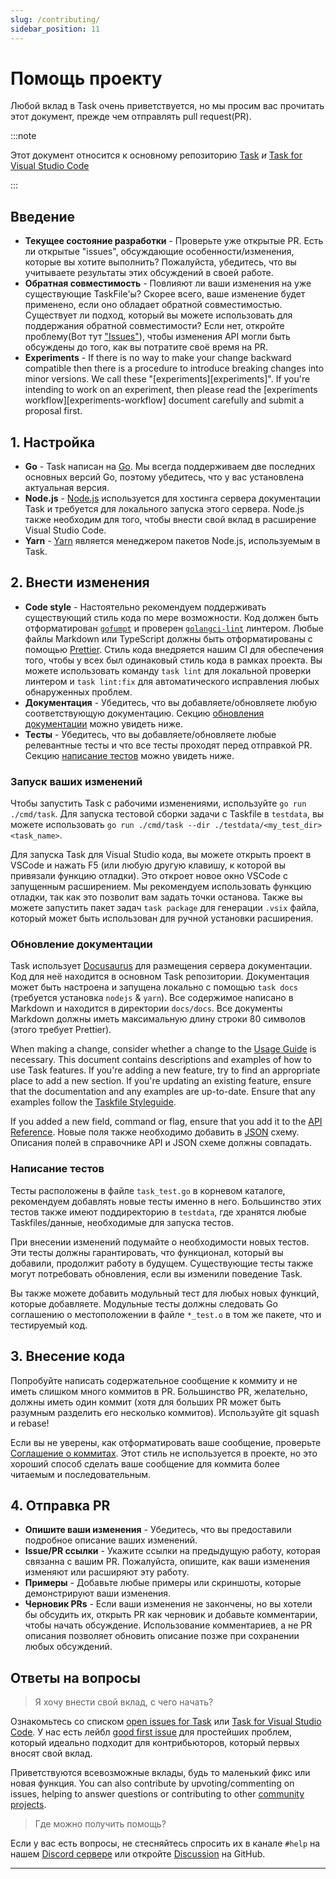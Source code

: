 ```yaml
---
slug: /contributing/
sidebar_position: 11
---
```


# Помощь проекту

Любой вклад в Task очень приветствуется, но мы просим вас прочитать этот документ, прежде чем отправлять pull request(PR).

:::note

Этот документ относится к основному репозиторию [Task][task] _и_ [ Task for Visual Studio Code][vscode-task]

:::

## Введение

- **Текущее состояние разработки** - Проверьте уже открытые PR. Есть ли открытые "issues", обсуждающие особенности/изменения, которые вы хотите выполнить? Пожалуйста, убедитесь, что вы учитываете результаты этих обсуждений в своей работе.
- **Обратная совместимость** - Повлияют ли ваши изменения на уже существующие TaskFile'ы? Скорее всего, ваше изменение будет применено, если оно обладает обратной совместимостью. Существует ли подход, который вы можете использовать для поддержания обратной совместимости? Если нет, откройте проблему(Вот тут ["Issues"](https://github.com/saturn4er/task/issues)), чтобы изменения API могли быть обсуждены до того, как вы потратите своё время на PR.
- **Experiments** - If there is no way to make your change backward compatible then there is a procedure to introduce breaking changes into minor versions. We call these "\[experiments\]\[experiments\]". If you're intending to work on an experiment, then please read the \[experiments workflow\]\[experiments-workflow\] document carefully and submit a proposal first.

## 1. Настройка

- **Go** - Task написан на [Go][go]. Мы всегда поддерживаем две последних основных версий Go, поэтому убедитесь, что у вас установлена актуальная версия.
- **Node.js** - [Node.js][nodejs] используется для хостинга сервера документации Task и требуется для локального запуска этого сервера. Node.js также необходим для того, чтобы внести свой вклад в расширение Visual Studio Code.
- **Yarn** - [Yarn][yarn] является менеджером пакетов Node.js, используемым в Task.

## 2. Внести изменения

- **Code style** - Настоятельно рекомендуем поддерживать существующий стиль кода по мере возможности. Код должен быть отформатирован [`gofumpt`][gofumpt] и проверен [`golangci-lint`][golangci-lint] линтером. Любые файлы Markdown или TypeScript должны быть отформатированы с помощью [Prettier][prettier]. Стиль кода внедряется нашим CI для обеспечения того, чтобы у всех был одинаковый стиль кода в рамках проекта. Вы можете использовать команду `task lint` для локальной проверки линтером и `task lint:fix` для автоматического исправления любых обнаруженных проблем.
- **Документация** - Убедитесь, что вы добавляете/обновляете любую соответствующую документацию. Секцию [обновления документации](#updating-documentation) можно увидеть ниже.
- **Тесты** - Убедитесь, что вы добавляете/обновляете любые релевантные тесты и что все тесты проходят перед отправкой PR. Секцию [написание тестов](#writing-tests) можно увидеть ниже.

### Запуск ваших изменений

Чтобы запустить Task с рабочими изменениями, используйте `go run ./cmd/task`. Для запуска тестовой сборки задачи с Taskfile в `testdata`, вы можете использовать `go run ./cmd/task --dir ./testdata/<my_test_dir> <task_name>`.

Для запуска Task для Visual Studio кода, вы можете открыть проект в VSCode и нажать F5 (или любую другую клавишу, к которой вы привязали функцию отладки). Это откроет новое окно VSCode с запущенным расширением. Мы рекомендуем использовать функцию отладки, так как это позволит вам задать точки останова. Также вы можете запустить пакет задач `task package` для генерации `.vsix` файла, который может быть использован для ручной установки расширения.

### Обновление документации

Task использует [Docusaurus][docusaurus] для размещения сервера документации. Код для неё находится в основном Task репозитории. Документация может быть настроена и запущена локально с помощью `task docs` (требуется установка `nodejs` & `yarn`). Все содержимое написано в Markdown и находится в директории `docs/docs`. Все документы Markdown должны иметь максимальную длину строки 80 символов (этого требует Prettier).

When making a change, consider whether a change to the [Usage Guide](/usage) is necessary. This document contains descriptions and examples of how to use Task features. If you're adding a new feature, try to find an appropriate place to add a new section. If you're updating an existing feature, ensure that the documentation and any examples are up-to-date. Ensure that any examples follow the [Taskfile Styleguide](/styleguide).

If you added a new field, command or flag, ensure that you add it to the [API Reference](/api). Новые поля также необходимо добавить в [JSON][json-schema] схему. Описания полей в справочнике API и JSON схеме должны совпадать.

### Написание тестов

Тесты расположены в файле `task_test.go` в корневом каталоге, рекомендуем добавлять новые тесты именно в него. Большинство этих тестов также имеют поддиректорию в `testdata`, где хранятся любые Taskfiles/данные, необходимые для запуска тестов.

При внесении изменений подумайте о необходимости новых тестов. Эти тесты должны гарантировать, что функционал, который вы добавили, продолжит работу в будущем. Существующие тесты также могут потребовать обновления, если вы изменили поведение Task.

Вы также можете добавить модульный тест для любых новых функций, которые добавляете. Модульные тесты должны следовать Go соглашению о местоположении в файле `*_test.o` в том же пакете, что и тестируемый код.

## 3. Внесение кода

Попробуйте написать содержательное сообщение к коммиту и не иметь слишком много коммитов в PR. Большинство PR, желательно, должны иметь один коммит (хотя для больших PR может быть разумным разделить его несколько коммитов). Используйте git squash и rebase!

Если вы не уверены, как отформатировать ваше сообщение, проверьте [Соглашение о коммитах][conventional-commits]. Этот стиль не используется в проекте, но это хороший способ сделать ваше сообщение для коммита более читаемым и последовательным.

## 4. Отправка PR

- **Опишите ваши изменения** - Убедитесь, что вы предоставили подробное описание ваших изменений.
- **Issue/PR ссылки** - Укажите ссылки на предыдущую работу, которая связанна с вашим PR. Пожалуйста, опишите, как ваши изменения изменяют или расширяют эту работу.
- **Примеры** - Добавьте любые примеры или скриншоты, которые демонстрируют ваши изменения.
- **Черновик PRs** - Если ваши изменения не закончены, но вы хотели бы обсудить их, открыть PR как черновик и добавьте комментарии, чтобы начать обсуждение. Использование комментариев, а не PR описания позволяет обновить описание позже при сохранении любых обсуждений.

## Ответы на вопросы

> Я хочу внести свой вклад, с чего начать?

Ознакомьтесь со списком [open issues for Task][task-open-issues] или [Task for Visual Studio Code][vscode-task-open-issues]. У нас есть лейбл [good first issue][good-first-issue] для простейших проблем, который идеально подходит для контрибьюторов, который первых вносят свой вклад.

Приветствуются всевозможные вклады, будь то маленький фикс или новая функция. You can also contribute by upvoting/commenting on issues, helping to answer questions or contributing to other [community projects](/community).

> Где можно получить помощь?

Если у вас есть вопросы, не стесняйтесь спросить их в канале `#help` на нашем [Discord сервере][discord-server] или откройте [Discussion][discussion] на GitHub.

---

<!-- prettier-ignore-start -->

<!-- prettier-ignore-end -->
[task]: https://github.com/saturn4er/task
[vscode-task]: https://github.com/go-task/vscode-task
[go]: https://go.dev
[gofumpt]: https://github.com/mvdan/gofumpt
[golangci-lint]: https://golangci-lint.run
[prettier]: https://prettier.io
[nodejs]: https://nodejs.org/en/
[yarn]: https://yarnpkg.com/
[docusaurus]: https://docusaurus.io
[json-schema]: https://github.com/saturn4er/task/blob/main/docs/static/schema.json
[task-open-issues]: https://github.com/saturn4er/task/issues
[vscode-task-open-issues]: https://github.com/go-task/vscode-task/issues
[good-first-issue]: https://github.com/saturn4er/task/issues?q=is%3Aissue+is%3Aopen+label%3A%22good+first+issue%22
[discord-server]: https://discord.gg/6TY36E39UK
[discussion]: https://github.com/saturn4er/task/discussions
[conventional-commits]: https://www.conventionalcommits.org
